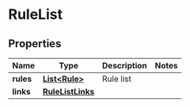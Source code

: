 
# RuleList

## Properties
Name | Type | Description | Notes
------------ | ------------- | ------------- | -------------
**rules** | [**List&lt;Rule&gt;**](Rule.md) | Rule list | 
**links** | [**RuleListLinks**](RuleListLinks.md) |  | 



